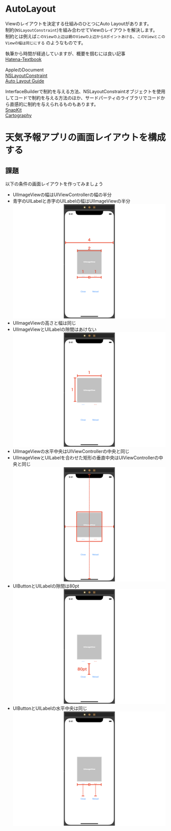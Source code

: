 # AutoLayout

Viewのレイアウトを決定する仕組みのひとつにAuto Layoutがあります。  
制約(`NSLayoutConstraint`)を組み合わせてViewのレイアウトを解決します。  
制約とは例えば`このViewの上辺は親のViewの上辺からXポイントあける`、`このViewとこのViewの幅は同じにする`
のようなものです。

執筆から時間が経過していますが、概要を掴むには良い記事  
[Hatena-Textbook](https://github.com/hatena/Hatena-Textbook/blob/master/swift-development-apps.md#auto-layout)

AppleのDocument  
[NSLayoutConstraint](https://developer.apple.com/documentation/uikit/nslayoutconstraint)  
[Auto Layout Guide](https://developer.apple.com/library/archive/documentation/UserExperience/Conceptual/AutolayoutPG/)

InterfaceBuilderで制約を与える方法、NSLayoutConstraintオブジェクトを使用してコードで制約を与える方法のほか、サードパーティのライブラリでコードから直感的に制約を与えられるものもあります。  
[SnapKit](https://github.com/SnapKit/SnapKit)  
[Cartography](https://github.com/robb/Cartography)

# 天気予報アプリの画面レイアウトを構成する
## 課題
以下の条件の画面レイアウトを作ってみましょう
- UIImageViewの幅はUIViewControllerの幅の半分
- 青字のUILabelと赤字のUILabelの幅はUIImageViewの半分
![img1](Images/AutoLayout-1.jpeg)
- UIImageViewの高さと幅は同じ
- UIImageViewとUILabelの隙間はあけない
![img2](Images/AutoLayout-2.jpeg)
- UIImageViewの水平中央はUIViewControllerの中央と同じ
- UIImageViewとUILabelを合わせた矩形の垂直中央はUIViewControllerの中央と同じ
![img3](Images/AutoLayout-3.jpeg)
- UIButtonとUILabelの隙間は80pt
![img4](Images/AutoLayout-4.jpeg)
- UIButtonとUILabelの水平中央は同じ
![img5](Images/AutoLayout-5.jpeg)
